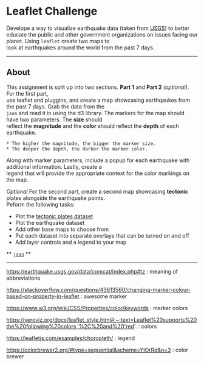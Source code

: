 # Leaflet Challenge

Develope a way to visualize earthquake data (taken from [USGS](https://earthquake.usgs.gov/earthquakes/feed/v1.0/geojson.php)) to better educate the public and other government organizations on issues facing our planet. Using `leaflet` create two maps to  
look at earthquakes around the world from the past 7 days. 

---

## About 

This assignment is split up into two sections. **Part 1** and **Part 2** *(optional)*. For the first part,    
use leaflet and pluggins, and create a map showcasing earthqaukes from the past 7 days. Grab the data from the     
`json` and read it in using the d3 library. The markers for the map should have two parameters. The **size** should  
reflect the **magnitude** and the **color** should reflect the **depth** of each earthquake.  

    * The higher the magnitude, the bigger the marker size.    
    * The deeper the depth, the darker the marker color. 

Along with marker parameters, include a popup for each earthquake with additional information. Lastly, create a  
legend that will provide the appropriate context for the color markings on the map.  

*Optional* For the second part, create a second map showcasing **tectonic** plates alongside the earthquake points.  
Peform the following tasks:  
   * Plot the [tectonic plates dataset](https://raw.githubusercontent.com/fraxen/tectonicplates/master/GeoJSON/PB2002_boundaries.json)
   * Plot the earthquake dataset
   * Add other base maps to choose from
   * Put each dataset into separate overlays that can be turned on and off
   * Add layer controls and a legend to your map  


** [`json`](https://earthquake.usgs.gov/earthquakes/feed/v1.0/summary/all_day.geojson) **  

---





https://earthquake.usgs.gov/data/comcat/index.php#tz : meaning of abbreviations

https://stackoverflow.com/questions/43613560/changing-marker-colour-based-on-property-in-leaflet : awesome marker

https://www.w3.org/wiki/CSS/Properties/color/keywords : marker colors

https://veroviz.org/docs/leaflet_style.html#:~:text=Leaflet%20supports%20the%20following%20colors,'%2C%20and%20'red'. : colors

https://leafletjs.com/examples/choropleth/ : legend

https://colorbrewer2.org/#type=sequential&scheme=YlOrRd&n=3 : color brewer

